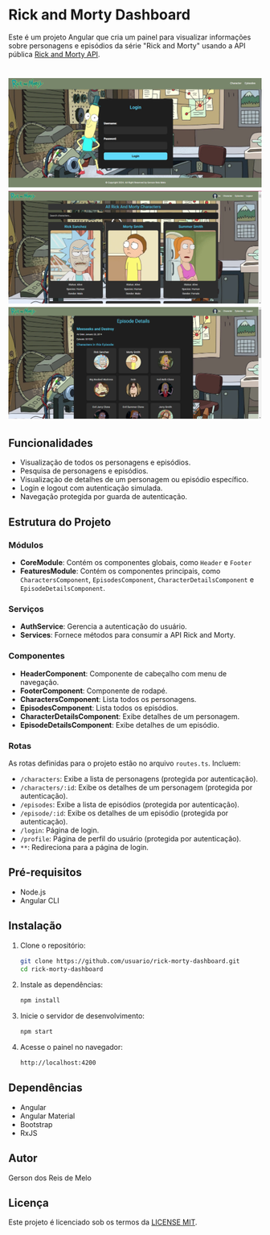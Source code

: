 # Rick and Morty Dashboard

Este é um projeto Angular que cria um painel para visualizar informações sobre personagens e episódios da série "Rick and Morty" usando a API pública [Rick and Morty API](https://rickandmortyapi.com/).

<h1>
    <img src="public/img_1.png">
    <img src="public/img_2.png">
    <img src="public/img_3.png ">
</h1>

## Funcionalidades

- Visualização de todos os personagens e episódios.
- Pesquisa de personagens e episódios.
- Visualização de detalhes de um personagem ou episódio específico.
- Login e logout com autenticação simulada.
- Navegação protegida por guarda de autenticação.

## Estrutura do Projeto

### Módulos

- **CoreModule**: Contém os componentes globais, como `Header` e `Footer`
- **FeaturesModule**: Contém os componentes principais, como `CharactersComponent`, `EpisodesComponent`, `CharacterDetailsComponent` e `EpisodeDetailsComponent`.

### Serviços

- **AuthService**: Gerencia a autenticação do usuário.
- **Services**: Fornece métodos para consumir a API Rick and Morty.

### Componentes

- **HeaderComponent**: Componente de cabeçalho com menu de navegação.
- **FooterComponent**: Componente de rodapé.
- **CharactersComponent**: Lista todos os personagens.
- **EpisodesComponent**: Lista todos os episódios.
- **CharacterDetailsComponent**: Exibe detalhes de um personagem.
- **EpisodeDetailsComponent**: Exibe detalhes de um episódio.

### Rotas

As rotas definidas para o projeto estão no arquivo `routes.ts`. Incluem:

- `/characters`: Exibe a lista de personagens (protegida por autenticação).
- `/characters/:id`: Exibe os detalhes de um personagem (protegida por autenticação).
- `/episodes`: Exibe a lista de episódios (protegida por autenticação).
- `/episode/:id`: Exibe os detalhes de um episódio (protegida por autenticação).
- `/login`: Página de login.
- `/profile`: Página de perfil do usuário (protegida por autenticação).
- `**`: Redireciona para a página de login.

## Pré-requisitos

- Node.js
- Angular CLI

## Instalação

1. Clone o repositório:

   ```bash
   git clone https://github.com/usuario/rick-morty-dashboard.git
   cd rick-morty-dashboard
   ```

2. Instale as dependências:

    ```bash
    npm install
    ```

3. Inicie o servidor de desenvolvimento:

    ```bash
    npm start
    ```

4. Acesse o painel no navegador:

    ```bash
    http://localhost:4200
    ```


## Dependências

- Angular
- Angular Material
- Bootstrap
- RxJS

## Autor
 Gerson dos Reis de Melo

## Licença
Este projeto é licenciado sob os termos da [LICENSE  MIT](./LICENSE).
